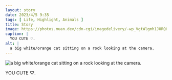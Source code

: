 ```yaml
---
layout: story
date: 2023/4/5 9:35
tags: [ Life, Highlight, Animals ]
title: Story
image: https://photos.muan.dev/cdn-cgi/imagedelivery/-wp_VgtWlgmh1JURQ8t1mg/f3433ab1-d0fa-4f7c-6798-97e0e9b9d800/public
caption: |
  YOU CUTE ♡.
alt: |
  a big white/orange cat sitting on a rock looking at the camera.
---
```


![a big white/orange cat sitting on a rock looking at the camera.](https://photos.muan.dev/cdn-cgi/imagedelivery/-wp_VgtWlgmh1JURQ8t1mg/f3433ab1-d0fa-4f7c-6798-97e0e9b9d800/public)

YOU CUTE ♡.
